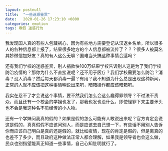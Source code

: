 ```yaml
---
layout: postnull
title:  "一些迷惑鉴赏"
date:   2020-01-26 17:23:10 +0800
categories: emotion
tags: 寒假 迷惑行为
---
```


我发现国人真的有些人包藏祸心，因为有些地方需要登记从汉返乡名单，所以很多人的各种信息都上报了，结果很多地方的个人信息都被流传了？？？很多人被莫名其妙微信加好友？真的有人这么无聊？国难当头搞这种事情合适吗？  

还有我们学校的迷惑鉴赏，别人捐款快100万结果学校告诉别人这是为了我们学校防治疫情的？那你为什么不直接说呢？还不用于医疗？我们学校需要怎么防治？消毒？没人消毒？然后每天都消毒一遍？有用？我不知道为什么总是出现这种新闻，正常的人就不应该把这种事情明说出来吧，暗箱操作都应该暗箱吧。  

我实在忍不了才会说这个事情，要不然我们怎么会这么蠢得罪领导？不过法不责众，而且还有一个校会的学姐也发了，那我也发也没什么，即使怪罪下来主要矛头也不会是我这种名不见经传的小人物。  

还有一个学妹问我真的假的？如果是假的怎么可能有人敢说出来呢？官方肯定会说这是假的，真真假假不应该问别人，而是应该去自己想一下，有些话不用别人告诉你而应该自己明白是真的还是假的，就比如疫情，现在的肯定是假的，但是离真的也差不了多少，而且政府这种做法正常人都会理解，如果我是领导者也会这么做，民众也别指望能真正知道一些事情，自己心知肚明就行了。  
